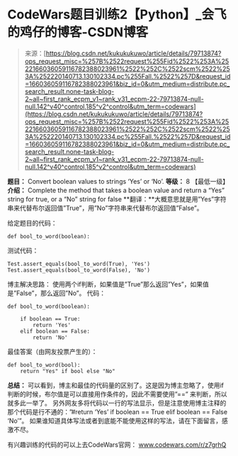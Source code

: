 <!--yml
category: codewars
date: 2022-08-13 11:41:45
-->

# CodeWars题目训练2【Python】_会飞的鸡仔的博客-CSDN博客

> 来源：[https://blog.csdn.net/kukukukuwo/article/details/79713874?ops_request_misc=%257B%2522request%255Fid%2522%253A%2522166036059116782388023961%2522%252C%2522scm%2522%253A%252220140713.130102334.pc%255Fall.%2522%257D&request_id=166036059116782388023961&biz_id=0&utm_medium=distribute.pc_search_result.none-task-blog-2~all~first_rank_ecpm_v1~rank_v31_ecpm-22-79713874-null-null.142^v40^control,185^v2^control&utm_term=codewars](https://blog.csdn.net/kukukukuwo/article/details/79713874?ops_request_misc=%257B%2522request%255Fid%2522%253A%2522166036059116782388023961%2522%252C%2522scm%2522%253A%252220140713.130102334.pc%255Fall.%2522%257D&request_id=166036059116782388023961&biz_id=0&utm_medium=distribute.pc_search_result.none-task-blog-2~all~first_rank_ecpm_v1~rank_v31_ecpm-22-79713874-null-null.142^v40^control,185^v2^control&utm_term=codewars)

**题目：** Convert boolean values to strings ‘Yes’ or ‘No’.
**等级：** 8 【最低一级】
**介绍：** Complete the method that takes a boolean value and return a “Yes” string for true, or a “No” string for false
**翻译：**大概意思就是用”Yes”字符串来代替布尔返回值”True”，用”No”字符串来代替布尔返回值”False”。

给定题目的代码：

```
def bool_to_word(boolean): 
```

测试代码：

```
Test.assert_equals(bool_to_word(True), 'Yes')
Test.assert_equals(bool_to_word(False), 'No')
```

博主解决思路：
使用两个if判断，如果值是”True”那么返回”Yes”，如果值是”False”，那么返回”No”。
代码：

```
def bool_to_word(boolean):

    if boolean == True:
        return 'Yes'
    elif boolean == False:
        return 'No'
```

最佳答案（由网友投票产生的）：

```
def bool_to_word(bool):
    return "Yes" if bool else "No"
```

**总结：**
可以看到，博主和最佳的代码量的区别了。这是因为博主忽略了，使用if 判断的时候，布尔值是可以直接用作条件的，因此不需要使用”==” 来判断，所以就多此一举了。
另外网友多将代码以一行的写法显示，但是注意使用博主注释的那个代码是行不通的：”#return ‘Yes’ if boolean == True elif boolean == False ‘No’”。
如果谁知道具体写法或者到底能不能使用这样的写法，请在下面留言，感激不尽。

有兴趣训练的代码的可以上去CodeWars官网：
www.codewars.com/r/z7grhQ